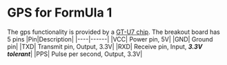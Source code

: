 # GPS for FormUla 1
The gps functionality is provided by a [GT-U7 chip](https://images-na.ssl-images-amazon.com/images/I/91tuvtrO2jL.pdf). The breakout board has 5 pins
|Pin|Description|
|----|------|
|VCC| Power pin, 5V|
|GND| Ground pin|
|TXD| Transmit pin, Output, 3.3V|
|RXD| Receive pin, Input, ***3.3V tolerant***|
|PPS| Pulse per second, Output, 3.3V|

